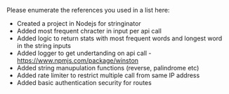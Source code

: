 Please enumerate the references you used in a list here:

* Created a project in Nodejs for stringinator
* Added most frequent chracter in input per api call
* Added logic to return stats with most frequent words and longest word in the string inputs
* Added logger to get undertanding on api call - https://www.npmjs.com/package/winston
* Added string manupulation functions (reverse, palindrome etc)
* Added rate limiter to restrict multiple call from same IP address
* Added basic authentication security for routes 
